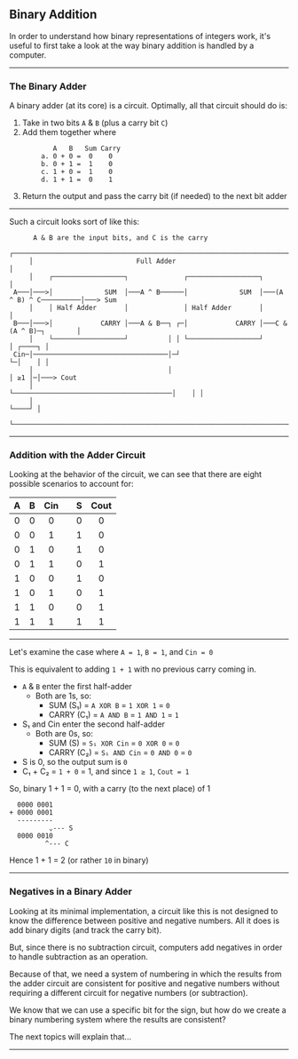 ## Binary Addition

In order to understand how binary representations of integers work,
it's useful to first take a look at the way binary addition is handled
by a computer.

---

### The Binary Adder

A binary adder (at its core) is a circuit. Optimally, all that circuit 
should do is:

1. Take in two bits `A` & `B` (plus a carry bit `C`)
2. Add them together where
```
           A   B   Sum Carry
        a. 0 + 0 =  0    0
        b. 0 + 1 =  1    0
        c. 1 + 0 =  1    0
        d. 1 + 1 =  0    1
```
3. Return the output and pass the carry bit (if needed) to the next bit adder

---

Such a circuit looks sort of like this:

```
      A & B are the input bits, and C is the carry
     ┌──────────────────────────────────────────────────────────────────────────────────┐
     │                          Full Adder                                              │
     │    ┌──────────────────┐              ┌──────────────────┐                        │
 A───│───>│             SUM  │───A ^ B──────│             SUM  │───(A ^ B) ^ C──────────│───> Sum
     │    │ Half Adder       │              │ Half Adder       │                        │
 B───│───>│            CARRY │───A & B──┐ ┌─│            CARRY │───C & (A ^ B)─┐        │
     │    └──────────────────┘          │ │ └──────────────────┘               │ ┌────┐ │
 Cin─│──────────────────────────────────│─┘                                    └─│    │ │
     │                                  │                                        │ ≥1 │─│───> Cout
     │                                  └────────────────────────────────────────│    │ │
     │                                                                           └────┘ │
     └──────────────────────────────────────────────────────────────────────────────────┘
```

---

### Addition with the Adder Circuit

Looking at the behavior of the circuit, we can see that there are eight 
possible scenarios to account for:

|   A   |   B   |  Cin  |       |   S   | Cout  |
|:-----:|:-----:|:-----:|:-----:|:-----:|:-----:|
|   0   |   0   |   0   |       |   0   |   0   |
|   0   |   0   |   1   |       |   1   |   0   |
|   0   |   1   |   0   |       |   1   |   0   |
|   0   |   1   |   1   |       |   0   |   1   |
|   1   |   0   |   0   |       |   1   |   0   |
|   1   |   0   |   1   |       |   0   |   1   |
|   1   |   1   |   0   |       |   0   |   1   |
|   1   |   1   |   1   |       |   1   |   1   |

---

Let's examine the case where `A = 1`, `B = 1`, and `Cin = 0`

This is equivalent to adding `1 + 1` with no previous carry coming in.

* `A` & `B` enter the first half-adder
    * Both are 1s, so:
        * SUM (S₁) = `A XOR B` = `1 XOR 1` = `0`
        * CARRY (C₁) = `A AND B` = `1 AND 1` = `1`
* S₁ and Cin enter the second half-adder
    * Both are 0s, so:
        * SUM (S) = `S₁ XOR Cin` = `0 XOR 0` = `0`
        * CARRY (C₂) = `S₁ AND Cin` = `0 AND 0` = `0`
* S is 0, so the output sum is `0`
* C₁ + C₂ = `1 + 0` = 1, and since `1 ≥ 1`, `Cout = 1`

So, binary 1 + 1 = 0, with a carry (to the next place) of 1

```
  0000 0001
+ 0000 0001
  ---------
          ⌄--- S
  0000 0010
         ^--- C
```

Hence 1 + 1 = 2 (or rather `10` in binary)

---

### Negatives in a Binary Adder

Looking at its minimal implementation, a circuit like this is not
designed to know the difference between positive and negative numbers.
All it does is add binary digits (and track the carry bit).

But, since there is no subtraction circuit, computers add negatives in
order to handle subtraction as an operation.

Because of that, we need a system of numbering in which the results from
the adder circuit are consistent for positive and negative numbers without 
requiring a different circuit for negative numbers (or subtraction).

We know that we can use a specific bit for the sign, but how do we create a
binary numbering system where the results are consistent?

The next topics will explain that...

---
